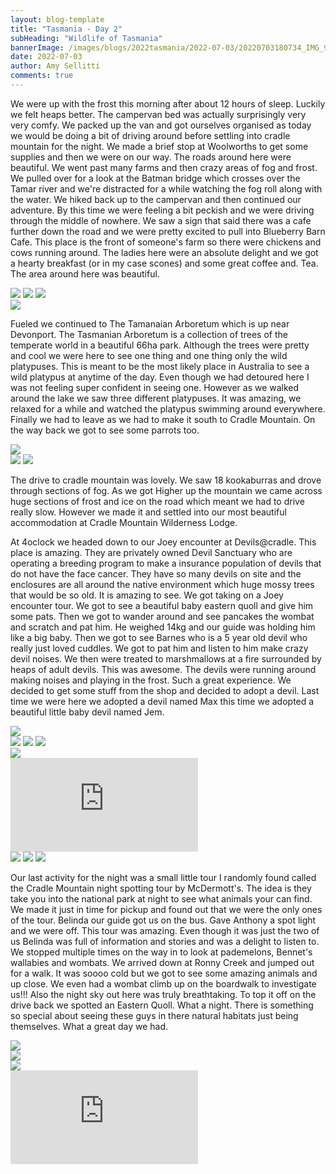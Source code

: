 ```yaml
---
layout: blog-template
title: "Tasmania - Day 2"
subHeading: "Wildlife of Tasmania"
bannerImage: /images/blogs/2022tasmania/2022-07-03/20220703180734_IMG_9075.JPG_compressed.JPEG
date: 2022-07-03
author: Amy Sellitti
comments: true
---
```


We were up with the frost this morning after about 12 hours of sleep. Luckily we felt heaps better. The campervan bed was actually surprisingly very very comfy.  We packed up the van and got ourselves organised as today we would be doing a bit of driving around before settling into cradle mountain for the night.  We made a brief stop at Woolworths to get some supplies and then we were on our way.
The roads around here were beautiful. We went past many farms and then crazy areas of fog and frost. We pulled over for a look at the Batman bridge which crosses over the Tamar river and we're distracted for a while watching the fog roll along with the water. We hiked back up to the campervan and then continued our adventure. By this time we were feeling a bit peckish and we were driving through the middle of nowhere. We saw a sign that said there was a cafe further down the road and we were pretty excited to pull into Blueberry Barn Cafe. This place is the front of someone's farm so there were chickens and cows running around. The ladies here were an absolute delight and we got a hearty breakfast (or in my case scones) and some great coffee and. Tea. The area around here was beautiful. 

<div class="grid-1l-2w">
  <img src="/images/blogs/2022tasmania/2022-07-03/PXL_20220702_213743545.jpg_compressed.JPEG"/>
  <img src="/images/blogs/2022tasmania/2022-07-03/PXL_20220702_233105073.MP.jpg_compressed.JPEG"/>
  <img src="/images/blogs/2022tasmania/2022-07-03/PXL_20220703_002901276.jpg_compressed.JPEG"/>
</div>
<div class="center-image"><img src="/images/blogs/2022tasmania/2022-07-03/PXL_20220703_003450460.jpg_compressed.JPEG" /></div>

Fueled we continued to The Tamanaian Arboretum which is up near Devonport. The Tasmanian Arboretum is a collection of trees of the temperate world in a beautiful 66ha park. Although the trees were pretty and cool we were here to see one thing and one thing only the wild platypuses. This is meant to be the most likely place in Australia to see a wild platypus at anytime of the day. Even though we had detoured here I was not feeling super confident in seeing one. However as we walked around the lake we saw three different platypuses. It was amazing, we relaxed for a while and watched the platypus swimming around everywhere. Finally we had to leave as we had to make it south to Cradle Mountain. On the way back we got to see some parrots too.

<div class="center-image"><img src="/images/blogs/2022tasmania/2022-07-03/20220703133524_IMG_9013.JPG_compressed.JPEG" /></div>
<div class="grid-2c">
  <img src="/images/blogs/2022tasmania/2022-07-03/PXL_20220703_020344071.jpg_compressed.JPEG"/>
  <img src="/images/blogs/2022tasmania/2022-07-03/PXL_20220703_022350244.jpg_compressed.JPEG"/>
</div>

The drive to cradle mountain was lovely. We saw 18 kookaburras and drove through sections of fog. As we got Higher up the mountain we came across huge sections of frost and ice on the road which meant we had to drive really slow. However we made it and settled into our most beautiful accommodation at Cradle Mountain Wilderness Lodge. 

At 4oclock we headed down to our Joey encounter at Devils@cradle. This place is amazing. They are privately owned Devil Sanctuary who are operating a breeding program to make a insurance population of devils that do not have the face cancer. They have so many devils on site and the enclosures are all around the native environment which huge mossy trees that would be so old. It is amazing to see. We got taking on a Joey encounter tour. We got to see a beautiful baby eastern quoll and give him some pats. Then we got to wander around and see pancakes the wombat and scratch and pat him. He weighed 14kg and our guide was holding him like a big baby. Then we got to see Barnes who is a 5 year old devil who really just loved cuddles. We got to pat him and listen to him make crazy devil noises. We then were treated to marshmallows at a fire surrounded by heaps of adult devils. This was awesome. The devils were running around making noises and playing in the frost. Such a great experience. We decided to get some stuff from the shop and decided to adopt a devil. Last time we were here we adopted a devil named Max this time we adopted a beautiful little baby devil named Jem.

<div class="center-image"><img src="/images/blogs/2022tasmania/2022-07-03/20220703180734_IMG_9075.JPG_compressed.JPEG" /></div>
<div class="grid-3c">
  <img src="/images/blogs/2022tasmania/2022-07-03/PXL_20220703_060815539.jpg_compressed.JPEG"/>
  <img src="images/blogs/2022tasmania/2022-07-03/PXL_20220703_060840560.jpg_compressed.JPEG"/>
  <img src="/images/blogs/2022tasmania/2022-07-03/PXL_20220703_060854573.jpg_compressed.JPEG"/>
</div>
<div class="center-image"><img src="/images/blogs/2022tasmania/2022-07-03/PXL_20220703_061637924.jpg_compressed.JPEG" /></div>
<div class="center-video"><iframe src="https://youtube.com/embed/lvRV_jhHUvk" frameborder="0" allow="accelerometer; autoplay; encrypted-media; gyroscope; picture-in-picture" allowfullscreen></iframe></div>
<div class="grid-3c">
  <img src="/images/blogs/2022tasmania/2022-07-03/PXL_20220703_062056304.jpg_compressed.JPEG"/>
  <img src="/images/blogs/2022tasmania/2022-07-03/PXL_20220703_063425456.jpg_compressed.JPEG"/>
  <img src="/images/blogs/2022tasmania/2022-07-03/PXL_20220703_064345161.MP.jpg_compressed.JPEG"/>
</div>

Our last activity for the night was a small little tour I randomly found called the Cradle Mountain night spotting tour by McDermott's. The idea is they take you into the national park at night to see what animals your can find. We made it just in time for pickup and found out that we were the only ones of the tour. Belinda our guide got us on the bus. Gave Anthony a spot light and we were off. This tour was amazing. Even though it was just the two of us Belinda was full of information and stories and was a delight to listen to. We stopped multiple times on the way in to look at pademelons, Bennet's wallabies and wombats. We arrived down at Ronny Creek and jumped out for a walk. It was soooo cold but we got to see some amazing animals and up close. We even had a wombat climb up on the boardwalk to investigate us!!! Also the night sky out here was truly breathtaking. To top it off on the drive back we spotted an Eastern Quoll. What a night. There is something so special about seeing these guys in there natural habitats just being themselves. What a great day we had. 

<div class="center-image"><img src="/images/blogs/2022tasmania/2022-07-03/PXL_20220703_080722726.jpg_compressed.JPEG" /></div>
<div class="center-image"><img src="/images/blogs/2022tasmania/2022-07-03/PXL_20220703_085919965.MP.jpg_compressed.JPEG" /></div>
<div class="center-image"><img src="/images/blogs/2022tasmania/2022-07-03/20220703200950_IMG_9123.JPG_compressed.JPEG" /></div>
<div class="center-video"><iframe src="https://youtube.com/embed/iUv6fO6kBfw" frameborder="0" allow="accelerometer; autoplay; encrypted-media; gyroscope; picture-in-picture" allowfullscreen></iframe></div>
